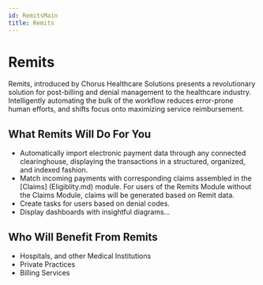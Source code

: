 ```yaml
---
id: RemitsMain
title: Remits
---
```


# Remits

Remits, introduced by Chorus Healthcare Solutions presents a revolutionary solution for post-billing and denial management to the healthcare industry. Intelligently automating the bulk of the workflow reduces error-prone human efforts, and shifts focus onto maximizing service reimbursement.


## What Remits Will Do For You

* Automatically import electronic payment data through any connected clearinghouse, displaying the transactions in a structured, organized, and indexed fashion. 
* Match incoming payments with corresponding claims assembled in the [Claims] (Eligiblity.md) module. For users of the Remits Module without the Claims Module, claims will be generated based on Remit data.
* Create tasks for users based on denial codes.
* Display dashboards with insightful diagrams...



## Who Will Benefit From Remits

* Hospitals, and other Medical Institutions
* Private Practices
* Billing Services



